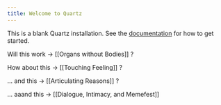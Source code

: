 ```yaml
---
title: Welcome to Quartz
---
```




This is a blank Quartz installation.
See the [documentation](https://quartz.jzhao.xyz) for how to get started.

Will this work -> [[Organs without Bodies]] ?

How about this -> [[Touching Feeling]] ?

... and this -> [[Articulating Reasons]] ?

... aaand this -> [[Dialogue, Intimacy, and Memefest]]